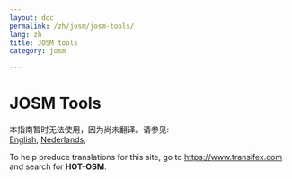 ```yaml
---
layout: doc
permalink: /zh/josm/josm-tools/
lang: zh
title: JOSM tools
category: josm

---
```


JOSM Tools
=================  

本指南暂时无法使用，因为尚未翻译。请参见:  
[English](/en/josm/josm-tools/),
[Nederlands](/nl/josm/josm-tools/),  

To help produce translations for this site, go to <https://www.transifex.com> and search for **HOT-OSM**.  


